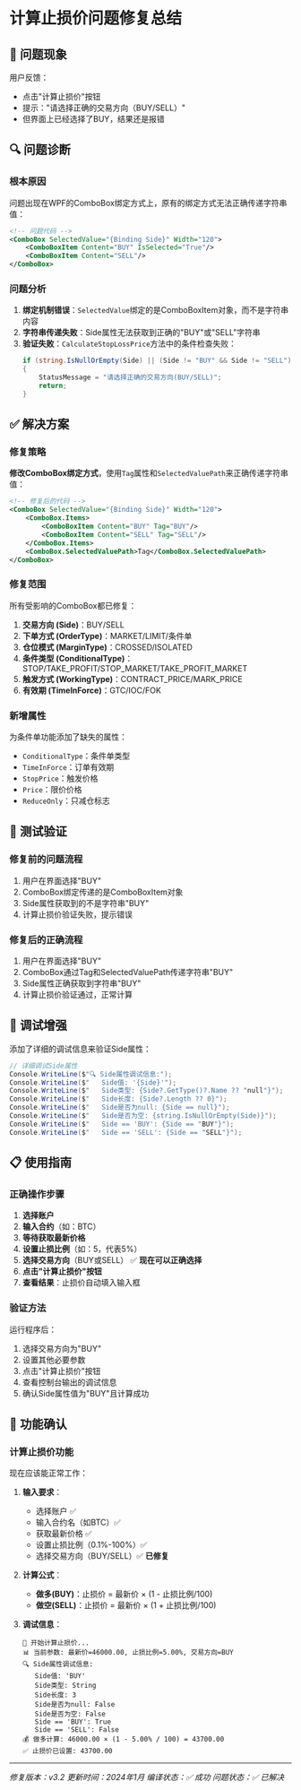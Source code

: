 # 计算止损价问题修复总结

## 🐛 问题现象

用户反馈：
- 点击"计算止损价"按钮
- 提示："请选择正确的交易方向（BUY/SELL）"
- 但界面上已经选择了BUY，结果还是报错

## 🔍 问题诊断

### 根本原因
问题出现在WPF的ComboBox绑定方式上，原有的绑定方式无法正确传递字符串值：

```xml
<!-- 问题代码 -->
<ComboBox SelectedValue="{Binding Side}" Width="120">
    <ComboBoxItem Content="BUY" IsSelected="True"/>
    <ComboBoxItem Content="SELL"/>
</ComboBox>
```

### 问题分析
1. **绑定机制错误**：`SelectedValue`绑定的是ComboBoxItem对象，而不是字符串内容
2. **字符串传递失败**：Side属性无法获取到正确的"BUY"或"SELL"字符串
3. **验证失败**：`CalculateStopLossPrice`方法中的条件检查失败：
   ```csharp
   if (string.IsNullOrEmpty(Side) || (Side != "BUY" && Side != "SELL"))
   {
       StatusMessage = "请选择正确的交易方向(BUY/SELL)";
       return;
   }
   ```

## ✅ 解决方案

### 修复策略
**修改ComboBox绑定方式**，使用`Tag`属性和`SelectedValuePath`来正确传递字符串值：

```xml
<!-- 修复后的代码 -->
<ComboBox SelectedValue="{Binding Side}" Width="120">
    <ComboBox.Items>
        <ComboBoxItem Content="BUY" Tag="BUY"/>
        <ComboBoxItem Content="SELL" Tag="SELL"/>
    </ComboBox.Items>
    <ComboBox.SelectedValuePath>Tag</ComboBox.SelectedValuePath>
</ComboBox>
```

### 修复范围
所有受影响的ComboBox都已修复：

1. **交易方向 (Side)**：BUY/SELL
2. **下单方式 (OrderType)**：MARKET/LIMIT/条件单
3. **仓位模式 (MarginType)**：CROSSED/ISOLATED
4. **条件类型 (ConditionalType)**：STOP/TAKE_PROFIT/STOP_MARKET/TAKE_PROFIT_MARKET
5. **触发方式 (WorkingType)**：CONTRACT_PRICE/MARK_PRICE
6. **有效期 (TimeInForce)**：GTC/IOC/FOK

### 新增属性
为条件单功能添加了缺失的属性：
- `ConditionalType`：条件单类型
- `TimeInForce`：订单有效期
- `StopPrice`：触发价格
- `Price`：限价价格
- `ReduceOnly`：只减仓标志

## 🧪 测试验证

### 修复前的问题流程
1. 用户在界面选择"BUY"
2. ComboBox绑定传递的是ComboBoxItem对象
3. Side属性获取到的不是字符串"BUY"
4. 计算止损价验证失败，提示错误

### 修复后的正确流程
1. 用户在界面选择"BUY"
2. ComboBox通过Tag和SelectedValuePath传递字符串"BUY"
3. Side属性正确获取到字符串"BUY"
4. 计算止损价验证通过，正常计算

## 🔧 调试增强

添加了详细的调试信息来验证Side属性：

```csharp
// 详细调试Side属性
Console.WriteLine($"🔍 Side属性调试信息:");
Console.WriteLine($"   Side值: '{Side}'");
Console.WriteLine($"   Side类型: {Side?.GetType()?.Name ?? "null"}");
Console.WriteLine($"   Side长度: {Side?.Length ?? 0}");
Console.WriteLine($"   Side是否为null: {Side == null}");
Console.WriteLine($"   Side是否为空: {string.IsNullOrEmpty(Side)}");
Console.WriteLine($"   Side == 'BUY': {Side == "BUY"}");
Console.WriteLine($"   Side == 'SELL': {Side == "SELL"}");
```

## 📋 使用指南

### 正确操作步骤
1. **选择账户**
2. **输入合约**（如：BTC）
3. **等待获取最新价格**
4. **设置止损比例**（如：5，代表5%）
5. **选择交易方向**（BUY或SELL） ✅ **现在可以正确选择**
6. **点击"计算止损价"按钮**
7. **查看结果**：止损价自动填入输入框

### 验证方法
运行程序后：
1. 选择交易方向为"BUY"
2. 设置其他必要参数
3. 点击"计算止损价"按钮
4. 查看控制台输出的调试信息
5. 确认Side属性值为"BUY"且计算成功

## 🎯 功能确认

### 计算止损价功能
现在应该能正常工作：

1. **输入要求**：
   - 选择账户 ✅
   - 输入合约名（如BTC）✅
   - 获取最新价格 ✅
   - 设置止损比例（0.1%-100%）✅
   - 选择交易方向（BUY/SELL）✅ **已修复**

2. **计算公式**：
   - **做多(BUY)**：止损价 = 最新价 × (1 - 止损比例/100)
   - **做空(SELL)**：止损价 = 最新价 × (1 + 止损比例/100)

3. **调试信息**：
   ```
   🎯 开始计算止损价...
   📊 当前参数: 最新价=46000.00, 止损比例=5.00%, 交易方向=BUY
   🔍 Side属性调试信息:
      Side值: 'BUY'
      Side类型: String
      Side长度: 3
      Side是否为null: False
      Side是否为空: False
      Side == 'BUY': True
      Side == 'SELL': False
   💰 做多计算: 46000.00 × (1 - 5.00% / 100) = 43700.00
   ✅ 止损价已设置: 43700.00
   ```

---
*修复版本：v3.2*
*更新时间：2024年1月*
*编译状态：✅ 成功*
*问题状态：✅ 已解决* 